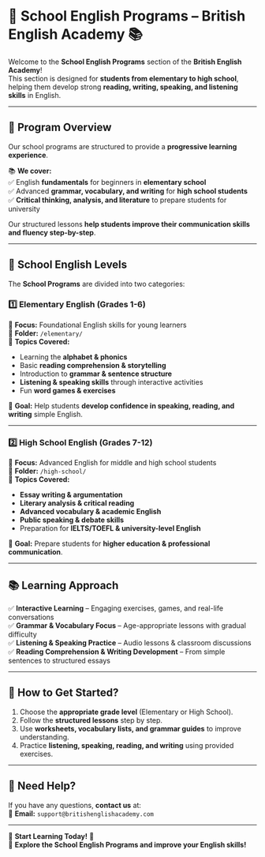# 🏫 School English Programs – British English Academy 📚  

Welcome to the **School English Programs** section of the **British English Academy**!  
This section is designed for **students from elementary to high school**, helping them develop strong **reading, writing, speaking, and listening skills** in English.

---

## 📌 Program Overview  
Our school programs are structured to provide a **progressive learning experience**.  

📚 **We cover:**  
✅ English **fundamentals** for beginners in **elementary school**  
✅ Advanced **grammar, vocabulary, and writing** for **high school students**  
✅ **Critical thinking, analysis, and literature** to prepare students for university  

Our structured lessons **help students improve their communication skills and fluency step-by-step**.

---

## 📁 School English Levels  
The **School Programs** are divided into two categories:

### **1️⃣ Elementary English (Grades 1-6)**
📖 **Focus:** Foundational English skills for young learners  
📁 **Folder:** `/elementary/`  
📄 **Topics Covered:**  
- Learning the **alphabet & phonics**  
- Basic **reading comprehension & storytelling**  
- Introduction to **grammar & sentence structure**  
- **Listening & speaking skills** through interactive activities  
- Fun **word games & exercises**  

🎯 **Goal:** Help students **develop confidence in speaking, reading, and writing** simple English.  

---

### **2️⃣ High School English (Grades 7-12)**
📖 **Focus:** Advanced English for middle and high school students  
📁 **Folder:** `/high-school/`  
📄 **Topics Covered:**  
- **Essay writing & argumentation**  
- **Literary analysis & critical reading**  
- **Advanced vocabulary & academic English**  
- **Public speaking & debate skills**  
- Preparation for **IELTS/TOEFL & university-level English**  

🎯 **Goal:** Prepare students for **higher education & professional communication**.  

---

## 📚 Learning Approach  
✅ **Interactive Learning** – Engaging exercises, games, and real-life conversations  
✅ **Grammar & Vocabulary Focus** – Age-appropriate lessons with gradual difficulty  
✅ **Listening & Speaking Practice** – Audio lessons & classroom discussions  
✅ **Reading Comprehension & Writing Development** – From simple sentences to structured essays  


---

## 🚀 How to Get Started?
1. Choose the **appropriate grade level** (Elementary or High School).  
2. Follow the **structured lessons** step by step.  
3. Use **worksheets, vocabulary lists, and grammar guides** to improve understanding.  
4. Practice **listening, speaking, reading, and writing** using provided exercises.  

---

## 📩 Need Help?
If you have any questions, **contact us** at:  
📧 **Email:** `support@britishenglishacademy.com`  

---

🎉 **Start Learning Today!** 🚀  
🔗 **Explore the School English Programs and improve your English skills!**
